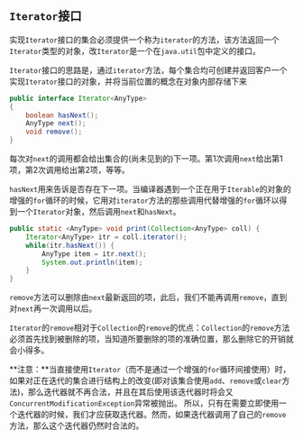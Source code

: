 ## `Iterator`接口
实现`Iterator`接口的集合必须提供一个称为`iterator`的方法，该方法返回一个`Iterator`类型的对象，改`Iterator`是一个在`java.util`包中定义的接口。

`Iterator`接口的思路是，通过`iterator`方法，每个集合均可创建并返回客户一个实现`Iterator`接口的对象，并将当前位置的概念在对象内部存储下来

```java
public interface Iterator<AnyType>
{
    boolean hasNext();
    AnyType next();
    void remove();
}
```

每次对`next`的调用都会给出集合的(尚未见到的)下一项。第1次调用`next`给出第1项，第2次调用给出第2项，等等。

`hasNext`用来告诉是否存在下一项。当编译器遇到一个正在用于`Iterable`的对象的增强的`for`循环的时候，它用对`iterator`方法的那些调用代替增强的`for`循环以得到一个`Iterator`对象，然后调用`next`和`hasNext`。

```java
public static <AnyType> void print(Collection<AnyType> coll) {
    Iterator<AnyType> itr = coll.iterator();
    while(itr.hasNext()) {
        AnyType item = itr.next();
        System.out.println(item);
    }
}
```

`remove`方法可以删除由`next`最新返回的项，此后，我们不能再调用`remove`，直到对`next`再一次调用以后。

`Iterator`的`remove`相对于`Collection`的`remove`的优点：`Collection`的`remove`方法必须首先找到被删除的项，当知道所要删除的项的准确位置，那么删除它的开销就会小得多。

**注意：**当直接使用`Iterator`（而不是通过一个增强的`for`循环间接使用）时，如果对正在迭代的集合进行结构上的改变(即对该集合使用`add`、`remove`或`clear`方法)，那么迭代器就不再合法，并且在其后使用该迭代器时将会又`ConcurrentModificationException`异常被抛出。
所以，只有在需要立即使用一个迭代器的时候，我们才应获取迭代器。然而，如果迭代器调用了自己的`remove`方法，那么这个迭代器仍然时合法的。